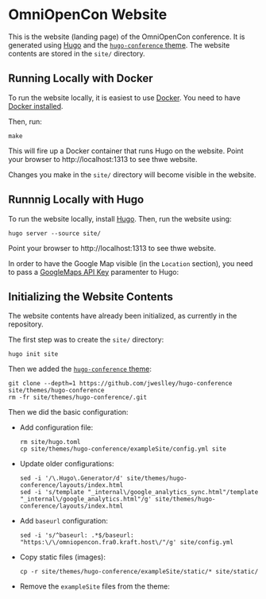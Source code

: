 # OmniOpenCon Website

This is the website (landing page) of the OmniOpenCon conference.
It is generated using [Hugo](https://gohugo.io/) and the [`hugo-conference` theme](https://github.com/jweslley/hugo-conference).
The website contents are stored in the `site/` directory.

## Running Locally with Docker

To run the website locally, it is easiest to use [Docker](https://www.docker.com/).
You need to have [Docker installed](https://docs.docker.com/engine/install/).

Then, run:

```console
make
```

This will fire up a Docker container that runs Hugo on the website.
Point your browser to http://localhost:1313 to see thwe website.

Changes you make in the `site/` directory will become visible in the website.

## Runnnig Locally with Hugo

To run the website locally, install [Hugo](https://gohugo.io/installation/).
Then, run the website using:

```console
hugo server --source site/
```

Point your browser to http://localhost:1313 to see thwe website.

In order to have the Google Map visible (in the `Location` section), you need to pass a [GoogleMaps API Key](https://github.com/jweslley/hugo-conference/?tab=readme-ov-file#google-maps) paramenter to Hugo:

## Initializing the Website Contents

The website contents have already been initialized, as currently in the repository.

The first step was to create the `site/` directory:

```
hugo init site
```

Then we added the [`hugo-conference` theme](https://github.com/jweslley/hugo-conference):

```console
git clone --depth=1 https://github.com/jweslley/hugo-conference site/themes/hugo-conference
rm -fr site/themes/hugo-conference/.git
```

Then we did the basic configuration:

* Add configuration file:

  ```console
  rm site/hugo.toml
  cp site/themes/hugo-conference/exampleSite/config.yml site
  ```

* Update older configurations:

  ```console
  sed -i '/\.Hugo\.Generator/d' site/themes/hugo-conference/layouts/index.html
  sed -i 's/template "_internal\/google_analytics_sync.html"/template "_internal\/google_analytics.html"/g' site/themes/hugo-conference/layouts/index.html
  ```

* Add `baseurl` configuration:

  ```console
  sed -i 's/^baseurl: .*$/baseurl: "https:\/\/omniopencon.fra0.kraft.host\/"/g' site/config.yml
  ```

* Copy static files (images):

  ```console
  cp -r site/themes/hugo-conference/exampleSite/static/* site/static/
  ```

* Remove the `exampleSite` files from the theme:

  ```console
  ```
